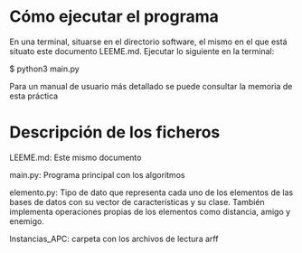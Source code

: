 # Cómo ejecutar el programa 
En una terminal, situarse en el directorio software, el mismo en el que está situato este documento LEEME.md. 
Ejecutar lo siguiente en la terminal: 

$ python3 main.py

Para un manual de usuario más detallado se puede consultar la memoria de esta práctica 

# Descripción de los ficheros 
LEEME.md: Este mismo documento 

main.py: Programa principal con los algoritmos

elemento.py: Tipo de dato que representa cada uno de los elementos de las bases de datos con su vector de características y su clase. También implementa operaciones propias de los elementos como distancia, amigo y enemigo. 

Instancias_APC: carpeta con los archivos de lectura arff 